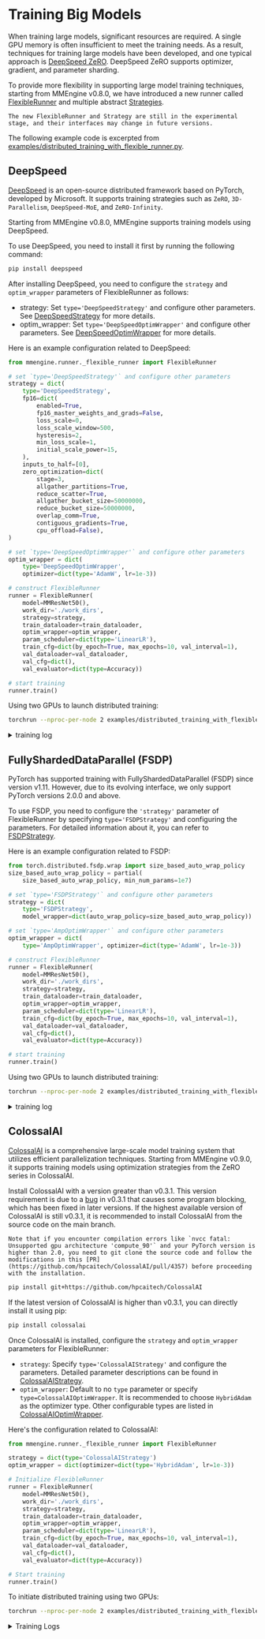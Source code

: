# Training Big Models

When training large models, significant resources are required. A single GPU memory is often insufficient to meet the training needs. As a result, techniques for training large models have been developed, and one typical approach is [DeepSpeed ZeRO](https://www.deepspeed.ai/tutorials/zero/#zero-overview). DeepSpeed ZeRO supports optimizer, gradient, and parameter sharding.

To provide more flexibility in supporting large model training techniques, starting from MMEngine v0.8.0, we have introduced a new runner called [FlexibleRunner](mmengine.runner.FlexibleRunner) and multiple abstract [Strategies](../api/strategy).

```{warning}
The new FlexibleRunner and Strategy are still in the experimental stage, and their interfaces may change in future versions.
```

The following example code is excerpted from [examples/distributed_training_with_flexible_runner.py](https://github.com/open-mmlab/mmengine/blob/main/examples/distributed_training_with_flexible_runner.py).

## DeepSpeed

[DeepSpeed](https://github.com/microsoft/DeepSpeed/tree/master) is an open-source distributed framework based on PyTorch, developed by Microsoft. It supports training strategies such as `ZeRO`, `3D-Parallelism`, `DeepSpeed-MoE`, and `ZeRO-Infinity`.

Starting from MMEngine v0.8.0, MMEngine supports training models using DeepSpeed.

To use DeepSpeed, you need to install it first by running the following command:

```bash
pip install deepspeed
```

After installing DeepSpeed, you need to configure the `strategy` and `optim_wrapper` parameters of FlexibleRunner as follows:

- strategy: Set `type='DeepSpeedStrategy'` and configure other parameters. See [DeepSpeedStrategy](mmengine._strategy.DeepSpeedStrategy) for more details.
- optim_wrapper: Set `type='DeepSpeedOptimWrapper'` and configure other parameters. See [DeepSpeedOptimWrapper](mmengine._strategy.deepspeed.DeepSpeedOptimWrapper) for more details.

Here is an example configuration related to DeepSpeed:

```python
from mmengine.runner._flexible_runner import FlexibleRunner

# set `type='DeepSpeedStrategy'` and configure other parameters
strategy = dict(
    type='DeepSpeedStrategy',
    fp16=dict(
        enabled=True,
        fp16_master_weights_and_grads=False,
        loss_scale=0,
        loss_scale_window=500,
        hysteresis=2,
        min_loss_scale=1,
        initial_scale_power=15,
    ),
    inputs_to_half=[0],
    zero_optimization=dict(
        stage=3,
        allgather_partitions=True,
        reduce_scatter=True,
        allgather_bucket_size=50000000,
        reduce_bucket_size=50000000,
        overlap_comm=True,
        contiguous_gradients=True,
        cpu_offload=False),
)

# set `type='DeepSpeedOptimWrapper'` and configure other parameters
optim_wrapper = dict(
    type='DeepSpeedOptimWrapper',
    optimizer=dict(type='AdamW', lr=1e-3))

# construct FlexibleRunner
runner = FlexibleRunner(
    model=MMResNet50(),
    work_dir='./work_dirs',
    strategy=strategy,
    train_dataloader=train_dataloader,
    optim_wrapper=optim_wrapper,
    param_scheduler=dict(type='LinearLR'),
    train_cfg=dict(by_epoch=True, max_epochs=10, val_interval=1),
    val_dataloader=val_dataloader,
    val_cfg=dict(),
    val_evaluator=dict(type=Accuracy))

# start training
runner.train()
```

Using two GPUs to launch distributed training:

```bash
torchrun --nproc-per-node 2 examples/distributed_training_with_flexible_runner.py --use-deepspeed
```

<details>
<summary>training log</summary>

```
07/03 13:04:17 - mmengine - INFO - Epoch(train)  [1][ 10/196]  lr: 3.3333e-04  eta: 0:13:14  time: 0.4073  data_time: 0.0335  memory: 970  loss: 6.1887
07/03 13:04:19 - mmengine - INFO - Epoch(train)  [1][ 20/196]  lr: 3.3333e-04  eta: 0:09:39  time: 0.1904  data_time: 0.0327  memory: 970  loss: 2.5746
07/03 13:04:21 - mmengine - INFO - Epoch(train)  [1][ 30/196]  lr: 3.3333e-04  eta: 0:08:32  time: 0.1993  data_time: 0.0342  memory: 970  loss: 2.4180
07/03 13:04:23 - mmengine - INFO - Epoch(train)  [1][ 40/196]  lr: 3.3333e-04  eta: 0:08:01  time: 0.2052  data_time: 0.0368  memory: 970  loss: 2.3682
07/03 13:04:25 - mmengine - INFO - Epoch(train)  [1][ 50/196]  lr: 3.3333e-04  eta: 0:07:39  time: 0.2013  data_time: 0.0356  memory: 970  loss: 2.3025
07/03 13:04:27 - mmengine - INFO - Epoch(train)  [1][ 60/196]  lr: 3.3333e-04  eta: 0:07:25  time: 0.2025  data_time: 0.0353  memory: 970  loss: 2.2078
07/03 13:04:29 - mmengine - INFO - Epoch(train)  [1][ 70/196]  lr: 3.3333e-04  eta: 0:07:13  time: 0.1999  data_time: 0.0352  memory: 970  loss: 2.2045
07/03 13:04:31 - mmengine - INFO - Epoch(train)  [1][ 80/196]  lr: 3.3333e-04  eta: 0:07:04  time: 0.2013  data_time: 0.0350  memory: 970  loss: 2.1709
07/03 13:04:33 - mmengine - INFO - Epoch(train)  [1][ 90/196]  lr: 3.3333e-04  eta: 0:06:56  time: 0.1975  data_time: 0.0341  memory: 970  loss: 2.2070
07/03 13:04:35 - mmengine - INFO - Epoch(train)  [1][100/196]  lr: 3.3333e-04  eta: 0:06:49  time: 0.1993  data_time: 0.0347  memory: 970  loss: 2.0891
07/03 13:04:37 - mmengine - INFO - Epoch(train)  [1][110/196]  lr: 3.3333e-04  eta: 0:06:44  time: 0.1995  data_time: 0.0357  memory: 970  loss: 2.0700
07/03 13:04:39 - mmengine - INFO - Epoch(train)  [1][120/196]  lr: 3.3333e-04  eta: 0:06:38  time: 0.1966  data_time: 0.0342  memory: 970  loss: 1.9983
07/03 13:04:41 - mmengine - INFO - Epoch(train)  [1][130/196]  lr: 3.3333e-04  eta: 0:06:37  time: 0.2216  data_time: 0.0341  memory: 970  loss: 1.9409
07/03 13:04:43 - mmengine - INFO - Epoch(train)  [1][140/196]  lr: 3.3333e-04  eta: 0:06:32  time: 0.1944  data_time: 0.0336  memory: 970  loss: 1.9800
07/03 13:04:45 - mmengine - INFO - Epoch(train)  [1][150/196]  lr: 3.3333e-04  eta: 0:06:27  time: 0.1946  data_time: 0.0338  memory: 970  loss: 1.9356
07/03 13:04:47 - mmengine - INFO - Epoch(train)  [1][160/196]  lr: 3.3333e-04  eta: 0:06:22  time: 0.1937  data_time: 0.0333  memory: 970  loss: 1.8145
07/03 13:04:49 - mmengine - INFO - Epoch(train)  [1][170/196]  lr: 3.3333e-04  eta: 0:06:18  time: 0.1941  data_time: 0.0335  memory: 970  loss: 1.8525
07/03 13:04:51 - mmengine - INFO - Epoch(train)  [1][180/196]  lr: 3.3333e-04  eta: 0:06:17  time: 0.2204  data_time: 0.0341  memory: 970  loss: 1.7637
07/03 13:04:53 - mmengine - INFO - Epoch(train)  [1][190/196]  lr: 3.3333e-04  eta: 0:06:14  time: 0.1998  data_time: 0.0345  memory: 970  loss: 1.7523
```

</details>

## FullyShardedDataParallel (FSDP)

PyTorch has supported training with FullyShardedDataParallel (FSDP) since version v1.11. However, due to its evolving interface, we only support PyTorch versions 2.0.0 and above.

To use FSDP, you need to configure the `'strategy'` parameter of FlexibleRunner by specifying `type='FSDPStrategy'` and configuring the parameters. For detailed information about it, you can refer to [FSDPStrategy](mmengine._strategy.FSDPStrategy).

Here is an example configuration related to FSDP:

```python
from torch.distributed.fsdp.wrap import size_based_auto_wrap_policy
size_based_auto_wrap_policy = partial(
    size_based_auto_wrap_policy, min_num_params=1e7)

# set `type='FSDPStrategy'` and configure other parameters
strategy = dict(
    type='FSDPStrategy',
    model_wrapper=dict(auto_wrap_policy=size_based_auto_wrap_policy))

# set `type='AmpOptimWrapper'` and configure other parameters
optim_wrapper = dict(
    type='AmpOptimWrapper', optimizer=dict(type='AdamW', lr=1e-3))

# construct FlexibleRunner
runner = FlexibleRunner(
    model=MMResNet50(),
    work_dir='./work_dirs',
    strategy=strategy,
    train_dataloader=train_dataloader,
    optim_wrapper=optim_wrapper,
    param_scheduler=dict(type='LinearLR'),
    train_cfg=dict(by_epoch=True, max_epochs=10, val_interval=1),
    val_dataloader=val_dataloader,
    val_cfg=dict(),
    val_evaluator=dict(type=Accuracy))

# start training
runner.train()
```

Using two GPUs to launch distributed training:

```bash
torchrun --nproc-per-node 2 examples/distributed_training_with_flexible_runner.py --use-fsdp
```

<details>
<summary>training log</summary>

```
07/03 13:05:37 - mmengine - INFO - Epoch(train)  [1][ 10/196]  lr: 3.3333e-04  eta: 0:08:28  time: 0.2606  data_time: 0.0330  memory: 954  loss: 6.1265
07/03 13:05:38 - mmengine - INFO - Epoch(train)  [1][ 20/196]  lr: 3.3333e-04  eta: 0:05:18  time: 0.0673  data_time: 0.0325  memory: 954  loss: 2.5584
07/03 13:05:39 - mmengine - INFO - Epoch(train)  [1][ 30/196]  lr: 3.3333e-04  eta: 0:04:13  time: 0.0666  data_time: 0.0320  memory: 954  loss: 2.4816
07/03 13:05:39 - mmengine - INFO - Epoch(train)  [1][ 40/196]  lr: 3.3333e-04  eta: 0:03:41  time: 0.0666  data_time: 0.0321  memory: 954  loss: 2.3695
07/03 13:05:40 - mmengine - INFO - Epoch(train)  [1][ 50/196]  lr: 3.3333e-04  eta: 0:03:21  time: 0.0671  data_time: 0.0324  memory: 954  loss: 2.3208
07/03 13:05:41 - mmengine - INFO - Epoch(train)  [1][ 60/196]  lr: 3.3333e-04  eta: 0:03:08  time: 0.0667  data_time: 0.0320  memory: 954  loss: 2.2431
07/03 13:05:41 - mmengine - INFO - Epoch(train)  [1][ 70/196]  lr: 3.3333e-04  eta: 0:02:58  time: 0.0667  data_time: 0.0320  memory: 954  loss: 2.1873
07/03 13:05:42 - mmengine - INFO - Epoch(train)  [1][ 80/196]  lr: 3.3333e-04  eta: 0:02:51  time: 0.0669  data_time: 0.0320  memory: 954  loss: 2.2006
07/03 13:05:43 - mmengine - INFO - Epoch(train)  [1][ 90/196]  lr: 3.3333e-04  eta: 0:02:45  time: 0.0671  data_time: 0.0324  memory: 954  loss: 2.1547
07/03 13:05:43 - mmengine - INFO - Epoch(train)  [1][100/196]  lr: 3.3333e-04  eta: 0:02:40  time: 0.0667  data_time: 0.0321  memory: 954  loss: 2.1361
07/03 13:05:44 - mmengine - INFO - Epoch(train)  [1][110/196]  lr: 3.3333e-04  eta: 0:02:36  time: 0.0668  data_time: 0.0320  memory: 954  loss: 2.0405
07/03 13:05:45 - mmengine - INFO - Epoch(train)  [1][120/196]  lr: 3.3333e-04  eta: 0:02:32  time: 0.0669  data_time: 0.0320  memory: 954  loss: 2.0228
07/03 13:05:45 - mmengine - INFO - Epoch(train)  [1][130/196]  lr: 3.3333e-04  eta: 0:02:29  time: 0.0670  data_time: 0.0324  memory: 954  loss: 2.0375
07/03 13:05:46 - mmengine - INFO - Epoch(train)  [1][140/196]  lr: 3.3333e-04  eta: 0:02:26  time: 0.0664  data_time: 0.0320  memory: 954  loss: 1.9926
07/03 13:05:47 - mmengine - INFO - Epoch(train)  [1][150/196]  lr: 3.3333e-04  eta: 0:02:24  time: 0.0668  data_time: 0.0320  memory: 954  loss: 1.9820
07/03 13:05:47 - mmengine - INFO - Epoch(train)  [1][160/196]  lr: 3.3333e-04  eta: 0:02:22  time: 0.0674  data_time: 0.0325  memory: 954  loss: 1.9728
07/03 13:05:48 - mmengine - INFO - Epoch(train)  [1][170/196]  lr: 3.3333e-04  eta: 0:02:20  time: 0.0666  data_time: 0.0320  memory: 954  loss: 1.9359
07/03 13:05:49 - mmengine - INFO - Epoch(train)  [1][180/196]  lr: 3.3333e-04  eta: 0:02:18  time: 0.0667  data_time: 0.0321  memory: 954  loss: 1.9488
07/03 13:05:49 - mmengine - INFO - Epoch(train)  [1][190/196]  lr: 3.3333e-04  eta: 0:02:16  time: 0.0671  data_time: 0.0323  memory: 954  loss: 1.9023\
```

</details>

## ColossalAI

[ColossalAI](https://colossalai.org/) is a comprehensive large-scale model training system that utilizes efficient parallelization techniques. Starting from MMEngine v0.9.0, it supports training models using optimization strategies from the ZeRO series in ColossalAI.

Install ColossalAI with a version greater than v0.3.1. This version requirement is due to a [bug](https://github.com/hpcaitech/ColossalAI/issues/4393) in v0.3.1 that causes some program blocking, which has been fixed in later versions. If the highest available version of ColossalAI is still v0.3.1, it is recommended to install ColossalAI from the source code on the main branch.

```{note}
Note that if you encounter compilation errors like `nvcc fatal: Unsupported gpu architecture 'compute_90'` and your PyTorch version is higher than 2.0, you need to git clone the source code and follow the modifications in this [PR](https://github.com/hpcaitech/ColossalAI/pull/4357) before proceeding with the installation.
```

```bash
pip install git+https://github.com/hpcaitech/ColossalAI
```

If the latest version of ColossalAI is higher than v0.3.1, you can directly install it using pip:

```bash
pip install colossalai
```

Once ColossalAI is installed, configure the `strategy` and `optim_wrapper` parameters for FlexibleRunner:

- `strategy`: Specify `type='ColossalAIStrategy'` and configure the parameters. Detailed parameter descriptions can be found in [ColossalAIStrategy](mmengine._strategy.ColossalAIStrategy).
- `optim_wrapper`: Default to no `type` parameter or specify `type=ColossalAIOptimWrapper`. It is recommended to choose `HybridAdam` as the optimizer type. Other configurable types are listed in [ColossalAIOptimWrapper](mmengine._strategy.ColossalAIOptimWrapper).

Here's the configuration related to ColossalAI:

```python
from mmengine.runner._flexible_runner import FlexibleRunner

strategy = dict(type='ColossalAIStrategy')
optim_wrapper = dict(optimizer=dict(type='HybridAdam', lr=1e-3))

# Initialize FlexibleRunner
runner = FlexibleRunner(
    model=MMResNet50(),
    work_dir='./work_dirs',
    strategy=strategy,
    train_dataloader=train_dataloader,
    optim_wrapper=optim_wrapper,
    param_scheduler=dict(type='LinearLR'),
    train_cfg=dict(by_epoch=True, max_epochs=10, val_interval=1),
    val_dataloader=val_dataloader,
    val_cfg=dict(),
    val_evaluator=dict(type=Accuracy))

# Start training
runner.train()
```

To initiate distributed training using two GPUs:

```bash
torchrun --nproc-per-node 2 examples/distributed_training_with_flexible_runner.py --use-colossalai
```

<details>
<summary>Training Logs</summary>

```
08/18 11:56:34 - mmengine - INFO - Epoch(train) [1][ 10/196] lr: 3.3333e-04 eta: 0:10:31 time: 0.3238  data_time: 0.0344  memory: 597  loss: 3.8766
08/18 11:56:35 - mmengine - INFO - Epoch(train)  [1][ 20/196]  lr: 3.3333e-04  eta: 0:06:56  time: 0.1057  data_time: 0.0338  memory: 597  loss: 2.3797
08/18 11:56:36 - mmengine - INFO - Epoch(train)  [1][ 30/196]  lr: 3.3333e-04  eta: 0:05:45  time: 0.1068  data_time: 0.0342  memory: 597  loss: 2.3219
08/18 11:56:37 - mmengine - INFO - Epoch(train)  [1][ 40/196]  lr: 3.3333e-04  eta: 0:05:08  time: 0.1059  data_time: 0.0337  memory: 597  loss: 2.2641
08/18 11:56:38 - mmengine - INFO - Epoch(train)  [1][ 50/196]  lr: 3.3333e-04  eta: 0:04:45  time: 0.1062  data_time: 0.0338  memory: 597  loss: 2.2250
08/18 11:56:40 - mmengine - INFO - Epoch(train)  [1][ 60/196]  lr: 3.3333e-04  eta: 0:04:31  time: 0.1097  data_time: 0.0339  memory: 597  loss: 2.1672
08/18 11:56:41 - mmengine - INFO - Epoch(train)  [1][ 70/196]  lr: 3.3333e-04  eta: 0:04:21  time: 0.1096  data_time: 0.0340  memory: 597  loss: 2.1688
08/18 11:56:42 - mmengine - INFO - Epoch(train)  [1][ 80/196]  lr: 3.3333e-04  eta: 0:04:13  time: 0.1098  data_time: 0.0338  memory: 597  loss: 2.1781
08/18 11:56:43 - mmengine - INFO - Epoch(train)  [1][ 90/196]  lr: 3.3333e-04  eta: 0:04:06  time: 0.1097  data_time: 0.0338  memory: 597  loss: 2.0938
08/18 11:56:44 - mmengine - INFO - Epoch(train)  [1][100/196]  lr: 3.3333e-04  eta: 0:04:01  time: 0.1097  data_time: 0.0339  memory: 597  loss: 2.1078
08/18 11:56:45 - mmengine - INFO - Epoch(train)  [1][110/196]  lr: 3.3333e-04  eta: 0:04:01  time: 0.1395  data_time: 0.0340  memory: 597  loss: 2.0141
08/18 11:56:46 - mmengine - INFO - Epoch(train)  [1][120/196]  lr: 3.3333
```
